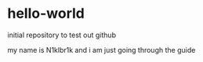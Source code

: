 # hello-world
initial repository to test out github

my name is N1klbr1k and i am just going through the guide
